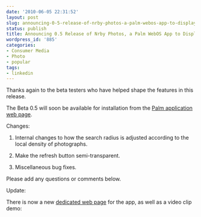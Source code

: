 ```yaml
---
date: '2010-06-05 22:31:52'
layout: post
slug: announcing-0-5-release-of-nrby-photos-a-palm-webos-app-to-display-nearby-photographs
status: publish
title: Announcing 0.5 Release of Nrby Photos, a Palm WebOS App to Display Nearby Photographs
wordpress_id: '885'
categories:
- Consumer Media
- Photo
- popular
tags:
- linkedin
---
```


Thanks again to the beta testers who have helped shape the features in this release.

The Beta 0.5 will soon be available for installation from the [Palm application web page](http://developer.palm.com/webChannel/index.php?packageid=org.eamonn.nrby).

Changes:



  1. Internal changes to how the search radius is adjusted according to the local density of photographs.


  2. Make the refresh button semi-transparent.


  3. Miscellaneous bug fixes.



Please add any questions or comments below.

Update:

There is now a new [dedicated web page](http://www.nrby.eamonn.org/) for the app, as well as a video clip demo:

